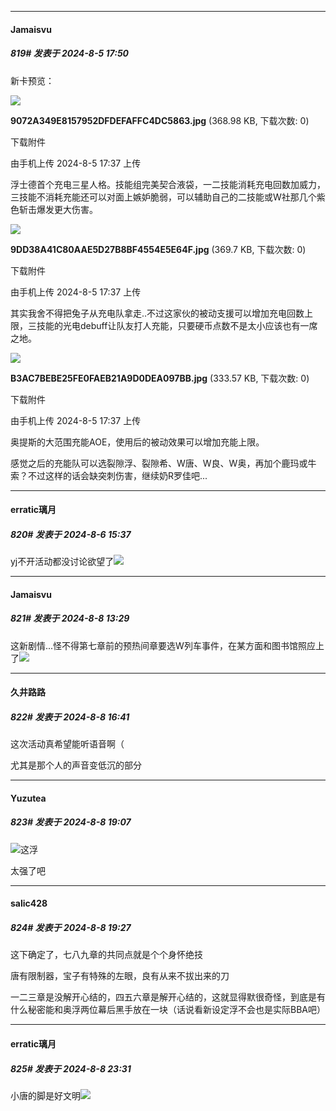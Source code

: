 ﻿
*****

####  Jamaisvu  
##### 819#       发表于 2024-8-5 17:50

新卡预览：

<img src="https://img.saraba1st.com/forum/202408/05/173753w3hwyz4lu82x42it.jpg" referrerpolicy="no-referrer">

<strong>9072A349E8157952DFDEFAFFC4DC5863.jpg</strong> (368.98 KB, 下载次数: 0)

下载附件

由手机上传
2024-8-5 17:37 上传

浮士德首个充电三星人格。技能组完美契合液袋，一二技能消耗充电回数加威力，三技能不消耗充能还可以对面上嫉妒脆弱，可以辅助自己的二技能或W社那几个紫色斩击爆发更大伤害。

<img src="https://img.saraba1st.com/forum/202408/05/173753bv3rc8dddrcwbxwg.jpg" referrerpolicy="no-referrer">

<strong>9DD38A41C80AAE5D27B8BF4554E5E64F.jpg</strong> (369.7 KB, 下载次数: 0)

下载附件

由手机上传
2024-8-5 17:37 上传

其实我舍不得把兔子从充电队拿走..不过这家伙的被动支援可以增加充电回数上限，三技能的光电debuff让队友打人充能，只要硬币点数不是太小应该也有一席之地。

<img src="https://img.saraba1st.com/forum/202408/05/173754kptjkapb4li4744a.jpg" referrerpolicy="no-referrer">

<strong>B3AC7BEBE25FE0FAEB21A9D0DEA097BB.jpg</strong> (333.57 KB, 下载次数: 0)

下载附件

由手机上传
2024-8-5 17:37 上传

奥提斯的大范围充能AOE，使用后的被动效果可以增加充能上限。

感觉之后的充能队可以选裂隙浮、裂隙希、W唐、W良、W奥，再加个鹿玛或牛索？不过这样的话会缺突刺伤害，继续奶R罗佳吧...


*****

####  erratic璃月  
##### 820#       发表于 2024-8-6 15:37

yj不开活动都没讨论欲望了<img src="https://static.saraba1st.com/image/smiley/face2017/167.png" referrerpolicy="no-referrer">


*****

####  Jamaisvu  
##### 821#       发表于 2024-8-8 13:29

这新剧情...怪不得第七章前的预热间章要选W列车事件，在某方面和图书馆照应上了<img src="https://static.saraba1st.com/image/smiley/face2017/037.png" referrerpolicy="no-referrer">


*****

####  久井路路  
##### 822#       发表于 2024-8-8 16:41

这次活动真希望能听语音啊（

尤其是那个人的声音变低沉的部分


*****

####  Yuzutea  
##### 823#       发表于 2024-8-8 19:07

<img src="https://static.saraba1st.com/image/smiley/face2017/067.png" referrerpolicy="no-referrer">这浮

太强了吧


*****

####  salic428  
##### 824#       发表于 2024-8-8 19:27

这下确定了，七八九章的共同点就是个个身怀绝技

唐有限制器，宝子有特殊的左眼，良有从来不拔出来的刀

一二三章是没解开心结的，四五六章是解开心结的，这就显得默很奇怪，到底是有什么秘密能和奥浮两位幕后黑手放在一块（话说看新设定浮不会也是实际BBA吧）


*****

####  erratic璃月  
##### 825#       发表于 2024-8-8 23:31

小唐的脚是好文明<img src="https://static.saraba1st.com/image/smiley/face2017/077.png" referrerpolicy="no-referrer">

